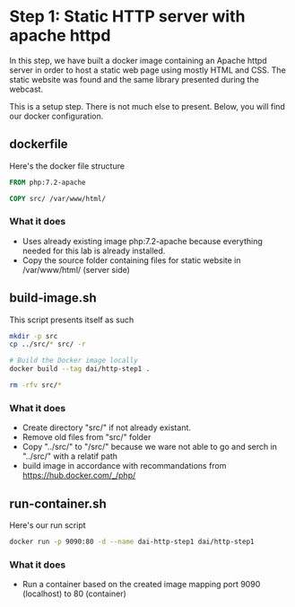 # Step 1: Static HTTP server with apache httpd
In this step, we have built a docker image containing an Apache httpd server in order to host a static web page using mostly HTML and CSS. The static website was found and the same library presented during the webcast.

This is a setup step. There is not much else to present. Below, you will find our docker configuration.
## dockerfile
Here's the docker file structure
```dockerfile
FROM php:7.2-apache

COPY src/ /var/www/html/
```
### What it does
- Uses already existing image php:7.2-apache because everything needed for this lab is already installed.
- Copy the source folder containing files for static website in /var/www/html/ (server side)

## build-image.sh
This script presents itself as such

```bash
mkdir -p src
cp ../src/* src/ -r

# Build the Docker image locally
docker build --tag dai/http-step1 .

rm -rfv src/*
```

### What it does
- Create directory "src/" if not already existant.
- Remove old files from "src/" folder
- Copy "../src/" to "/src/" because we ware not able to go and serch in "../src/" with a relatif path
- build image in accordance with recommandations from https://hub.docker.com/_/php/

## run-container.sh
Here's our run script

```bash
docker run -p 9090:80 -d --name dai-http-step1 dai/http-step1
```
### What it does
- Run a container based on the created image mapping port 9090 (localhost) to 80 (container)
